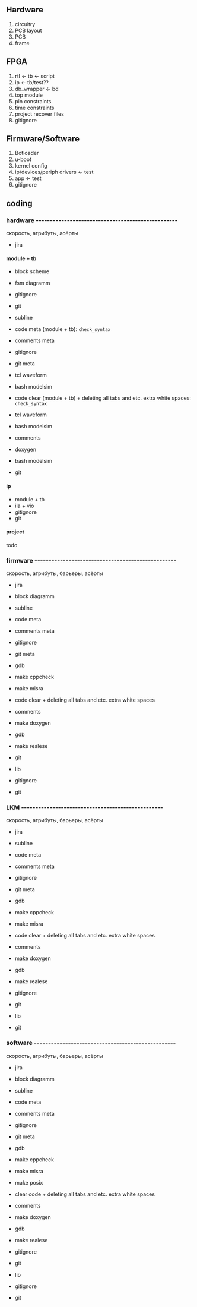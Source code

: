 ## Hardware
1. circuitry
2. PCB layout
3. PCB
4. frame

## FPGA
1. rtl <- tb <- script
2. ip <- tb/test??
3. db_wrapper <- bd
4. top module
5. pin constraints
6. time constraints
7. project recover files
8. gitignore

## Firmware/Software
1. Botloader
2. u-boot
3. kernel config
4. ip/devices/periph drivers <- test
5. app <- test
6. gitignore

## coding

### hardware --------------------------------------------------
скорость, атрибуты, асёрты

+ jira

#### module + tb
+ block scheme
+ fsm diagramm
+ gitignore
+ git

+ subline
+ code meta (module + tb): `check_syntax`
+ comments meta
+ gitignore
+ git meta
+ tcl waveform
+ bash modelsim
+ code clear (module + tb) + deleting all tabs and etc. extra white spaces: `check_syntax`
+ tcl waveform
+ bash modelsim
+ comments
+ doxygen
+ bash modelsim
+ git

#### ip
+ module + tb
+ ila + vio
+ gitignore
+ git

#### project
todo



### firmware --------------------------------------------------
скорость, атрибуты, барьеры, асёрты

+ jira

+ block diagramm

+ subline
+ code meta
+ comments meta
+ gitignore
+ git meta
+ gdb
+ make cppcheck
+ make misra
+ code clear + deleting all tabs and etc. extra white spaces
+ comments
+ make doxygen
+ gdb
+ make realese
+ git

+ lib
+ gitignore
+ git

### LKM --------------------------------------------------
скорость, атрибуты, барьеры, асёрты

+ jira

+ subline
+ code meta
+ comments meta
+ gitignore
+ git meta
+ gdb
+ make cppcheck
+ make misra
+ code clear + deleting all tabs and etc. extra white spaces
+ comments
+ make doxygen
+ gdb
+ make realese
+ gitignore
+ git

+ lib
+ git

### software --------------------------------------------------
скорость, атрибуты, барьеры, асёрты

+ jira

+ block diagramm

+ subline
+ code meta
+ comments meta
+ gitignore
+ git meta
+ gdb
+ make cppcheck
+ make misra
+ make posix
+ clear code + deleting all tabs and etc. extra white spaces
+ comments
+ make doxygen
+ gdb
+ make realese
+ gitignore
+ git

+ lib
+ gitignore
+ git
